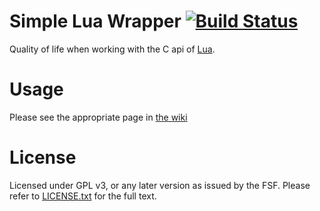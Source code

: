 # Simple Lua Wrapper [![Build Status](https://travis-ci.org/Defavlt/libslw.svg?branch=master)](https://travis-ci.org/Defavlt/libslw) #
Quality of life when working with the C api of [Lua](https://www.lua.org/).

# Usage
Please see the appropriate page in [the wiki](https://github.com/Defavlt/libslw/wiki)

# License
Licensed under GPL v3, or any later version as issued by the FSF. Please refer to [LICENSE.txt](https://github.com/Defavlt/libslw/blob/master/LICENSE.txt) for the full text.
